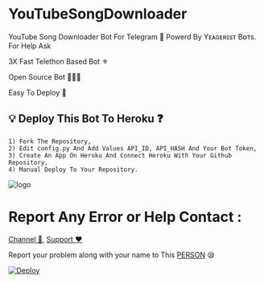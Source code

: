# YouTubeSongDownloader
YouTube Song Downloader Bot For Telegram 🔮 Powerd By Yᴇᴀɢᴇʀɪsᴛ Bᴏᴛs. For Help Ask

3X Fast Telethon Based Bot ⚜

Open Source Bot 👨🏻‍💻

Easy To Deploy 🤗

## 💡 Deploy This Bot To Heroku ❓️
```
1) Fork The Repository,
2) Edit config.py And Add Values API_ID, API_HASH And Your Bot Token,
3) Create An App On Heroku And Connect Heroku With Your Github Repository, 
4) Manual Deploy To Your Repository. 
```
![logo](https://telegra.ph/file/fa8c6789618a67b14f725.jpg)

# Report Any Error or Help Contact :
[Channel 💬](https://t.me/Animemusicarchive6), 
[Support ❤️](https://t.me/Yeageristbots) 

Report your problem along with your name to This [PERSON](https://t.me/Yeageristbotsdev) 😪

[![Deploy](https://www.herokucdn.com/deploy/button.svg)](https://heroku.com/deploy?template=https://github.com/BXBots/YouTubeSongDownloader)

